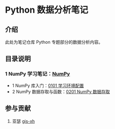 # Python 数据分析笔记

## 介绍

此处为笔记仓库 Python 专题部分的数据分析内容。



## 目录说明

### 1 NumPy 学习笔记：[NumPy](./numpy/)

- 1 NumPy 库入门：[0101 学习环境配置](./numpy/01NumPy库入门/0101学习环境配置.md)
- 2 NumPy 数据存取与函数：[0201 NumPy 数据存取](./numpy/02NumPy数据存取与函数/0201NumPy数据存取.md)

## 参与贡献

1.  亚瑟 [gis-xh](https://gitee.com/gis-xh)


